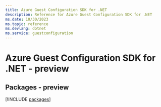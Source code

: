 ```yaml
---
title: Azure Guest Configuration SDK for .NET
description: Reference for Azure Guest Configuration SDK for .NET
ms.date: 10/30/2023
ms.topic: reference
ms.devlang: dotnet
ms.service: guestconfiguration
---
```

# Azure Guest Configuration SDK for .NET - preview
## Packages - preview
[!INCLUDE [packages](guest-configuration-index.md)]